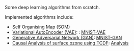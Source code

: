 
Some deep learning algorithms from scratch. 

Implemented algorithms include:

- Self Organising Map (SOM)
- [Variational AutoEncoder (VAE)](https://keras.io/examples/generative/vae/): : [MNIST-VAE](vae.ipynb)
- [Generative Adversarial Network (GAN)](https://towardsdatascience.com/gan-by-example-using-keras-on-tensorflow-backend-1a6d515a60d0): [MNIST-GAN](MNIST-GAN.ipynb)
 - [Causal Analysis of surface ozone using TCDF](https://www.mdpi.com/2504-4990/1/1/19): [Analysis](./causality/causal.ipynb)